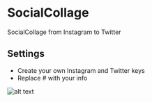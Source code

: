 # SocialCollage
SocialCollage from Instagram to Twitter

## Settings
* Create your own Instagram and Twitter keys
* Replace # with your info

![alt text](https://pbs.twimg.com/media/CbMjM9DW8AANbda.png:large)
